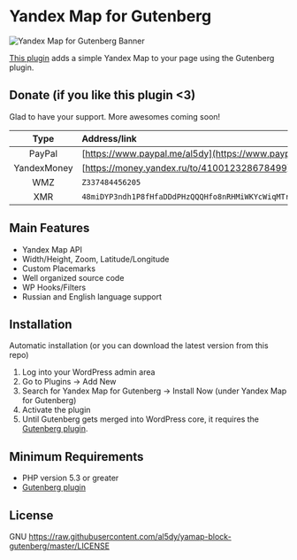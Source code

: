 # Yandex Map for Gutenberg

![Yandex Map for Gutenberg Banner](https://res.cloudinary.com/al5dy/image/upload/v1530454579/gutenberg-yandex-map.png)

[This plugin](https://wordpress.org/plugins/yamap-block-gutenberg/) adds a simple Yandex Map to your page using the Gutenberg plugin.

## Donate (if you like this plugin <3)

Glad to have your support. More awesomes coming soon!

| Type | Address/link |
| :---: | :--- |
| PayPal | [https://www.paypal.me/al5dy](https://www.paypal.me/al5dy/5usd) |
| YandexMoney | [https://money.yandex.ru/to/410012328678499](https://money.yandex.ru/to/410012328678499) |
| WMZ | `Z337484456205` |
| XMR | `48miDYP3ndh1P8fHfaDDdPHzQQQHfo8nRHMiWKYcWiqMTrY9uNkBUJiHNKBg8zWEx875JtpyQBtcA6BzVsyHowKA42ARwZh` |


## Main Features

* Yandex Map API
* Width/Height, Zoom, Latitude/Longitude
* Custom Placemarks
* Well organized source code
* WP Hooks/Filters
* Russian and English language support


## Installation

Automatic installation (or you can download the latest version from this repo)

1. Log into your WordPress admin area
2. Go to Plugins -> Add New
3. Search for Yandex Map for Gutenberg -> Install Now (under Yandex Map for Gutenberg)
4. Activate the plugin
5. Until Gutenberg gets merged into WordPress core, it requires the [Gutenberg plugin](https://wordpress.org/plugins/gutenberg/).


## Minimum Requirements

* PHP version 5.3 or greater
* [Gutenberg plugin](https://wordpress.org/plugins/gutenberg/)

## License

GNU <https://raw.githubusercontent.com/al5dy/yamap-block-gutenberg/master/LICENSE>
